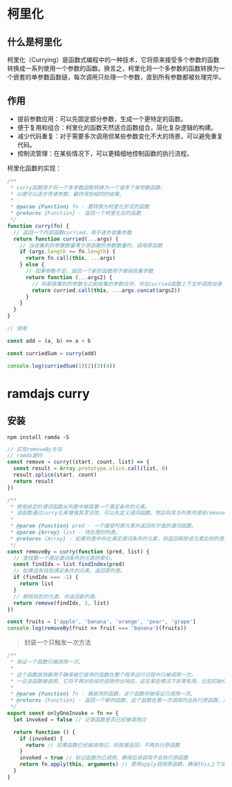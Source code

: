 # 柯里化

## 什么是柯里化

柯里化（Currying）是函数式编程中的一种技术，它将原来接受多个参数的函数转换成一系列使用一个参数的函数。换言之，柯里化将一个多参数的函数转换为一个嵌套的单参数函数链，每次调用只处理一个参数，直到所有参数都被处理完毕。

## 作用

- 提前参数应用：可以先固定部分参数，生成一个更特定的函数。
- 便于复用和组合：柯里化的函数天然适合函数组合，简化复杂逻辑的构建。
- 减少代码重复：对于需要多次调用但某些参数变化不大的场景，可以避免重复代码。
- 控制流管理：在某些情况下，可以更精细地控制函数的执行流程。

柯里化函数的实现：

```javascript
/**
 * curry函数用于将一个多参数函数转换为一个或多个单参数函数，
 * 以便可以逐步传递参数，最终得到相同的结果。
 *
 * @param {Function} fn - 要转换为柯里化形式的函数
 * @returns {Function} - 返回一个柯里化后的函数
 */
function curry(fn) {
  // 返回一个内部函数curried，用于逐步收集参数
  return function curried(...args) {
    // 当收集到的参数数量等于原函数的参数数量时，调用原函数
    if (args.length >= fn.length) {
      return fn.call(this, ...args)
    } else {
      // 如果参数不足，返回一个新的函数用于继续收集参数
      return function (...args2) {
        // 将新收集到的参数与之前收集的参数合并，并在curried函数上下文中调用自身
        return curried.call(this, ...args.concat(args2))
      }
    }
  }
}

// 使用

const add = (a, b) => a + b

const curriedSum = curry(add)

console.log(curriedSum(1)(2)(3)(4))
```

# ramdajs curry

## 安装

`npm install ramda -S`

```js
// 实现removeBy方法
// ramda源码
const remove = curry((start, count, list) => {
  const result = Array.prototype.slice.call(list, 0)
  result.splice(start, count)
  return result
})
```

```js
/**
 * 使用给定的谓词函数从列表中移除第一个满足条件的元素。
 * 该函数通过curry化来增强其灵活性，可以先定义谓词函数，然后将其与列表传递给removeBy。
 *
 * @param {Function} pred - 一个接受列表元素并返回布尔值的谓词函数。
 * @param {Array} list - 待处理的列表。
 * @returns {Array} - 如果列表中存在满足谓词条件的元素，则返回移除该元素后的列表；否则返回原列表。
 */
const removeBy = curry(function (pred, list) {
  // 查找第一个满足谓词条件的元素的索引。
  const findIdx = list.findIndex(pred)
  // 如果没有找到满足条件的元素，返回原列表。
  if (findIdx === -1) {
    return list
  }
  // 移除找到的元素，并返回新列表。
  return remove(findIdx, 1, list)
})

const fruits = ['apple', 'banana', 'orange', 'pear', 'grape']
console.log(removeBy(fruit => fruit === 'banana')(fruits))
```

> 封装一个只触发一次方法

```js
/**
 * 保证一个函数只被调用一次。
 *
 * 这个函数装饰器用于确保被它装饰的函数在整个程序运行过程中只被调用一次。
 * 一旦该函数被调用，它将不再对后续的调用作出响应，这在某些情况下非常有用，比如初始化操作或者设置全局状态。
 *
 * @param {Function} fn - 被装饰的函数，这个函数将被保证只调用一次。
 * @returns {Function} - 返回一个新的函数，这个函数在第一次调用时会执行原函数，并阻止后续调用。
 */
export const onlyOneInvoke = fn => {
  let invoked = false // 记录函数是否已经被调用过

  return function () {
    if (invoked) {
      return // 如果函数已经被调用过，则直接返回，不再执行原函数
    }
    invoked = true // 标记函数为已调用，确保后续调用不会执行原函数
    return fn.apply(this, arguments) // 使用apply调用原函数，确保this上下文和传入参数的正确性
  }
}
```
